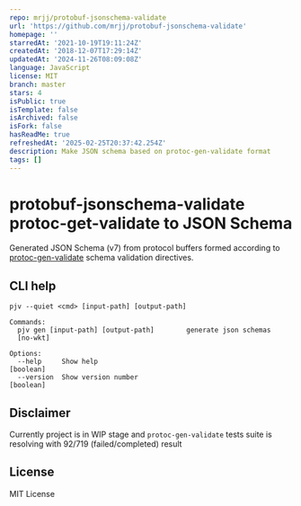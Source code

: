```yaml
---
repo: mrjj/protobuf-jsonschema-validate
url: 'https://github.com/mrjj/protobuf-jsonschema-validate'
homepage: ''
starredAt: '2021-10-19T19:11:24Z'
createdAt: '2018-12-07T17:29:14Z'
updatedAt: '2024-11-26T08:09:08Z'
language: JavaScript
license: MIT
branch: master
stars: 4
isPublic: true
isTemplate: false
isArchived: false
isFork: false
hasReadMe: true
refreshedAt: '2025-02-25T20:37:42.254Z'
description: Make JSON schema based on protoc-gen-validate format
tags: []
---
```


# protobuf-jsonschema-validate protoc-get-validate to JSON Schema

Generated JSON Schema (v7) from protocol buffers formed according to
[protoc-gen-validate](https://github.com/lyft/protoc-gen-validate) schema validation directives.

## CLI help

```
pjv --quiet <cmd> [input-path] [output-path]

Commands:
  pjv gen [input-path] [output-path]        generate json schemas
  [no-wkt]

Options:
  --help     Show help                                                 [boolean]
  --version  Show version number                                       [boolean]
```

## Disclaimer 

Currently project is in WIP stage and `protoc-gen-validate` tests suite is resolving with 92/719 (failed/completed) result

## License

MIT License
